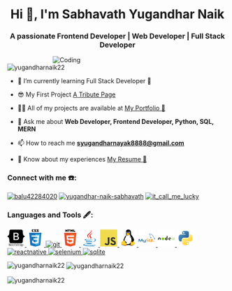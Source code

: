 

<h1 align="center">Hi 👋, I'm Sabhavath Yugandhar Naik</h1>
<h3 align="center">A passionate Frontend Developer | Web Developer | Full Stack Developer</h3>
<img align="right" alt="Coding" width="400" src="https://encrypted-tbn0.gstatic.com/images?q=tbn:ANd9GcSB4GLc1hLQA_ubkhB4ESB7-C48rgMF2NzdY2niMoMnaetR-qGKlXx6SyMRtNGE_boliTNXAGE63yo&usqp=CAU&ec=48665698"

<p align="left"> <img src="https://komarev.com/ghpvc/?username=yugandharnaik22&label=Profile%20views&color=0e75b6&style=flat" alt="yugandharnaik22" /> </p>

- 🌱 I’m currently learning Full Stack Developer 🖤

- 😎 My First Project [A Tribute Page](https://appreciation.ccbp.tech/)

- 👨‍💻 All of my projects are available at [My Portfolio 🖤 ](https://keepitunique-41bdc.web.app/)

- 💬 Ask me about **Web Developer, Frontend Developer, Python, SQL, MERN**

- 📫 How to reach me **syugandharnayak8888@gmail.com**
  
- 📄 Know about my experiences [My Resume 🖤 ](https://drive.google.com/file/d/1BTp1jNlw_4oyYZK1yvFadVc2Jbv5yXYV/view?usp=drive_link)

<h3 align="left">Connect with me ☎️:</h3>
<p align="left">
<a href="https://twitter.com/balu42284020" target="blank"><img align="center" src="https://raw.githubusercontent.com/rahuldkjain/github-profile-readme-generator/master/src/images/icons/Social/twitter.svg" alt="balu42284020" height="30" width="40" /></a>
<a href="https://linkedin.com/in/yugandhar-naik-sabhavath" target="blank"><img align="center" src="https://raw.githubusercontent.com/rahuldkjain/github-profile-readme-generator/master/src/images/icons/Social/linked-in-alt.svg" alt="yugandhar-naik-sabhavath" height="30" width="40" /></a>
<a href="https://instagram.com/it_call_me_lucky" target="blank"><img align="center" src="https://raw.githubusercontent.com/rahuldkjain/github-profile-readme-generator/master/src/images/icons/Social/instagram.svg" alt="it_call_me_lucky" height="30" width="40" /></a>
</p>

<h3 align="left">Languages and Tools 🖋️:</h3>
<p align="left"> <a href="https://getbootstrap.com" target="_blank" rel="noreferrer"> <img src="https://raw.githubusercontent.com/devicons/devicon/master/icons/bootstrap/bootstrap-plain-wordmark.svg" alt="bootstrap" width="40" height="40"/> </a> <a href="https://www.w3schools.com/css/" target="_blank" rel="noreferrer"> <img src="https://raw.githubusercontent.com/devicons/devicon/master/icons/css3/css3-original-wordmark.svg" alt="css3" width="40" height="40"/> </a> <a href="https://git-scm.com/" target="_blank" rel="noreferrer"> <img src="https://www.vectorlogo.zone/logos/git-scm/git-scm-icon.svg" alt="git" width="40" height="40"/> </a> <a href="https://www.w3.org/html/" target="_blank" rel="noreferrer"> <img src="https://raw.githubusercontent.com/devicons/devicon/master/icons/html5/html5-original-wordmark.svg" alt="html5" width="40" height="40"/> </a> <a href="https://www.java.com" target="_blank" rel="noreferrer"> <img src="https://raw.githubusercontent.com/devicons/devicon/master/icons/java/java-original.svg" alt="java" width="40" height="40"/> </a> <a href="https://developer.mozilla.org/en-US/docs/Web/JavaScript" target="_blank" rel="noreferrer"> <img src="https://raw.githubusercontent.com/devicons/devicon/master/icons/javascript/javascript-original.svg" alt="javascript" width="40" height="40"/> </a> <a href="https://www.linux.org/" target="_blank" rel="noreferrer"> <img src="https://raw.githubusercontent.com/devicons/devicon/master/icons/linux/linux-original.svg" alt="linux" width="40" height="40"/> </a> <a href="https://www.mysql.com/" target="_blank" rel="noreferrer"> <img src="https://raw.githubusercontent.com/devicons/devicon/master/icons/mysql/mysql-original-wordmark.svg" alt="mysql" width="40" height="40"/> </a> <a href="https://nodejs.org" target="_blank" rel="noreferrer"> <img src="https://raw.githubusercontent.com/devicons/devicon/master/icons/nodejs/nodejs-original-wordmark.svg" alt="nodejs" width="40" height="40"/> </a> <a href="https://www.python.org" target="_blank" rel="noreferrer"> <img src="https://raw.githubusercontent.com/devicons/devicon/master/icons/python/python-original.svg" alt="python" width="40" height="40"/> </a> <a href="https://reactnative.dev/" target="_blank" rel="noreferrer"> <img src="https://reactnative.dev/img/header_logo.svg" alt="reactnative" width="40" height="40"/> </a> <a href="https://www.selenium.dev" target="_blank" rel="noreferrer"> <img src="https://raw.githubusercontent.com/detain/svg-logos/780f25886640cef088af994181646db2f6b1a3f8/svg/selenium-logo.svg" alt="selenium" width="40" height="40"/> </a> <a href="https://www.sqlite.org/" target="_blank" rel="noreferrer"> <img src="https://www.vectorlogo.zone/logos/sqlite/sqlite-icon.svg" alt="sqlite" width="40" height="40"/> </a> </p>

<p><img align="left" src="https://github-readme-stats.vercel.app/api/top-langs?username=yugandharnaik22&show_icons=true&locale=en&layout=compact" alt="yugandharnaik22" /></p>

<p>&nbsp;<img align="center" src="https://github-readme-stats.vercel.app/api?username=yugandharnaik22&show_icons=true&locale=en" alt="yugandharnaik22" /></p>

<p><img align="center" src="https://github-readme-streak-stats.herokuapp.com/?user=yugandharnaik22&" alt="yugandharnaik22" /></p>
